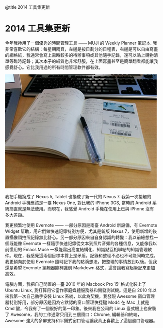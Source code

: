 @title 2014 工具集更新

# 2014 工具集更新

今年我換用了一個優秀的時間管理工具 —— MUJI 的 Weekly Planner 筆記本. 我非常喜歡它的結構：每星期兩頁，左邊是按日劃分的日程表，右邊是可以自由寫畫的網格紙，我通常會寫上需時較多的待辦事項或其他隨手記錄，還可以貼上購物清單等臨時記錄；其次本子的紙質也非常舒服，在上面寫畫甚至是簡單翻看都能讓我感覺舒心。它比我用過的所有時間管理軟件都有效。

![](../images/muji-calendar.jpg)

我把手機換成了 Nexus 5, Tablet 也換成了新一代的 Nexus 7. 我第一次接觸的 Android 手機應該是一臺 Nexus One, 對比我的 iPhone 3GS, 當時的 Android 系統簡直就是無法使用。而現在，我感覺 Android 手機在使用上已與 iPhone 沒有多大差距。

我更頻繁地使用 Evernote —— 一部分原因是兩臺 Android 新設備，有 Evernote Widget 幫助，用它們做快速記錄特別方便，尤其是新版 Nexus 7，使用新增的後置攝像頭拍照記錄無比舒心。另一部分原因來自自身認識的轉變：我以前總想找一個既能像 Evernote 一樣隨手快速記錄從文本到照片音頻的各種信息，又能像我以前慣用的 Emacs Muse 一樣能寫出高度結構化、知識點互相聯結的知識管理軟件。現在，我感覺這兩個目標本質上是矛盾，記錄和整理不必也不可能同時完成。我更傾向於使用 Evernote 隨時記下我的點滴想法，把整理的事情放到以後。但我還是希望 Evernote 編輯器能夠識別 Markdown 格式，這會讓我寫起筆記來更加高效。

電腦方面，我把自己閒置的一臺 2010 年的 Macbook Pro 15’ 格式化裝上了 Ubuntu Linux, 我打算用它當作家庭媒體服務器和開發測試機。這是自 2010 年以來我第一次自己動手安裝 Linux 系統，以此為契機，我發現 Awesome 窗口管理器特別好用，部分原因是因為它默認的窗口管理快捷鍵 Mod4 在 Mac 上就是 Cmd 鍵，令我有了一個很好的第一印象。後來我在公司的 Linux 臺式機上也安裝了 Awesome，我的工作通常只用到三個窗口：Chrome, 編輯器和終端，Awesome 強大的多屏支持和平鋪式窗口管理讓我真正喜歡上了這個窗口管理器。

